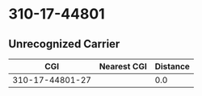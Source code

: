 # 310-17-44801
## Unrecognized Carrier


| CGI | Nearest CGI | Distance |
|-----|-------------|----------|
| 310-17-44801-27 |  | 0.0 |
